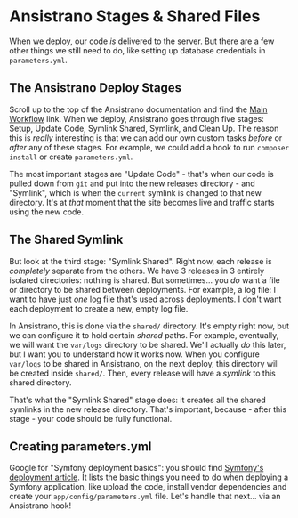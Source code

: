 # Ansistrano Stages & Shared Files

When we deploy, our code *is* delivered to the server. But there are a few other
things we still need to do, like setting up database credentials in `parameters.yml`.

## The Ansistrano Deploy Stages

Scroll up to the top of the Ansistrano documentation and find the
[Main Workflow][deploy_main_workflow] link. When we deploy, Ansistrano goes
through five stages: Setup, Update Code, Symlink Shared, Symlink, and Clean Up.
The reason this is *really* interesting is that we can add our own custom tasks
*before* or *after* any of these stages. For example, we could add a hook to run
`composer install` or create `parameters.yml`.

The most important stages are "Update Code" - that's when our code is pulled down
from `git` and put into the new releases directory - and "Symlink", which is when
the `current` symlink is changed to that new directory. It's at *that* moment that
the site becomes live and traffic starts using the new code.

## The Shared Symlink

But look at the third stage: "Symlink Shared". Right now, each release is
*completely* separate from the others. We have 3 releases in 3 entirely isolated
directories: nothing is shared. But sometimes... you *do* want a file or directory
to be shared between deployments. For example, a log file: I want to have just *one*
log file that's used across deployments. I don't want each deployment to create
a new, empty log file.

In Ansistrano, this is done via the `shared/` directory. It's empty right now, but
we can configure it to hold certain *shared* paths. For example, eventually, we
will want the `var/logs` directory to be shared. We'll actually *do* this later,
but I want you to understand how it works now. When you configure `var/logs` to
be shared in Ansistrano, on the next deploy, this directory will be created inside
`shared/`. Then, every release will have a *symlink* to this shared directory.

That's what the "Symlink Shared" stage does: it creates all the shared symlinks in
the new release directory. That's important, because - after this stage - your code
should be fully functional.

## Creating parameters.yml

Google for "Symfony deployment basics": you should find
[Symfony's deployment article][symfony_deployment]. It lists the basic things
you need to do when deploying a Symfony application, like upload the code,
install vendor dependencies and create your `app/config/parameters.yml` file.
Let's handle that next... via an Ansistrano hook!


[deploy_main_workflow]: https://github.com/ansistrano/deploy#main-workflow
[symfony_deployment]: https://symfony.com/doc/current/deployment.html
